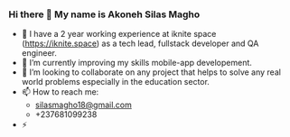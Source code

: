 ### Hi there 👋 My name is Akoneh Silas Magho
- 🔭 I have a 2 year working experience at iknite space (https://iknite.space) as a tech lead, fullstack developer and QA engineer.
- 🌱 I’m currently improving my skills mobile-app developement.
- 👯 I’m looking to collaborate on any project that helps to solve any real world problems especially in the education sector.
- 📫 How to reach me:
  - silasmagho18@gmail.com
  - +237681099238
- ⚡ 
<!--
**Casaemiro/Casaemiro** is a ✨ _special_ ✨ repository because its `README.md` (this file) appears on your GitHub profile.

Here are some ideas to get you started:

- 🔭 I’m currently working on ...
- 🌱 I’m currently learning ...
- 👯 I’m looking to collaborate on ...
- 🤔 I’m looking for help with ...
- 💬 Ask me about ...
- 📫 How to reach me: ...
- 😄 Pronouns: ...
- ⚡ Fun fact: ...
-->
